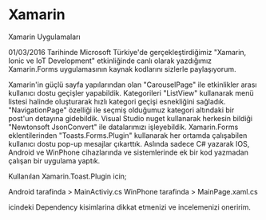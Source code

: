 # Xamarin
Xamarin Uygulamaları

01/03/2016 Tarihinde Microsoft Türkiye'de gerçekleştirdiğimiz "Xamarin, Ionic ve IoT Development" etkinliğinde canlı
olarak yazdığımız Xamarin.Forms uygulamasının kaynak kodlarını sizlerle paylaşıyorum.

Xamarin'in güçlü sayfa yapılarından olan "CarouselPage" ile etkinlikler arası kullanıcı dostu geçişler yapabildik.
Kategorileri "ListView" kullanarak menü listesi halinde oluşturarak hızlı kategori geçişi esnekliğini sağladık.
"NavigationPage" özelliği ile seçmiş olduğumuz kategori altındaki bir post'un detayına gidebildik.
Visual Studio nuget kullanarak herkesin bildiği "Newtonsoft JsonConvert" ile datalarımızı işleyebildik.
Xamarin.Forms eklentilerinden "Toasts.Forms.Plugin" kullanarak her ortamda çalışabilen kullanıcı dostu pop-up mesajlar çıkarttık.
Aslında sadece C# yazarak IOS, Android ve WinPhone cihazlarında ve sistemlerinde ek bir kod yazmadan çalışan bir uygulama yaptık.

Kullanılan Xamarin.Toast.Plugin icin;

Android tarafinda > MainActiviy.cs
WinPhone tarafinda > MainPage.xaml.cs

icindeki Dependency kisimlarina dikkat etmenizi ve incelemenizi oneririm.
